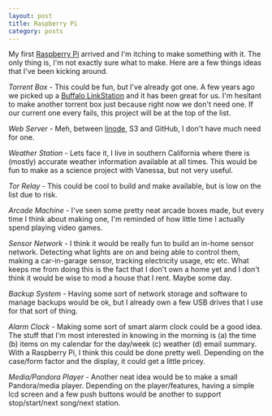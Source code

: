 ```yaml
---
layout: post
title: Raspberry Pi
category: posts
---
```


My first [Raspberry Pi](http://www.raspberrypi.org/) arrived and I'm itching to make something with it. The only thing is, I'm not exactly sure what to make. Here are a few things ideas that I've been kicking around.

*Torrent Box* - This could be fun, but I've already got one. A few years ago we picked up a [Buffalo LinkStation](http://www.amazon.com/gp/product/B0042TW3J6/ref=as_li_ss_tl?ie=UTF8&tag=socklabs-20&linkCode=as2&camp=1789&creative=390957&creativeASIN=B0042TW3J6) and it has been great for us. I'm hesitant to make another torrent box just because right now we don't need one. If our current one every fails, this project will be at the top of the list. 

*Web Server* - Meh, between [linode](http://www.linode.com/?r=9d59273a4dd47bafd01ba615b69c90c49996b9a6), S3 and GitHub, I don't have much need for one.

*Weather Station* - Lets face it, I live in southern California where there is (mostly) accurate weather information available at all times. This would be fun to make as a science project with Vanessa, but not very useful.

*Tor Relay* - This could be cool to build and make available, but is low on the list due to risk.

*Arcade Machine* - I've seen some pretty neat arcade boxes made, but every time I think about making one, I'm reminded of how little time I actually spend playing video games.

*Sensor Network* - I think it would be really fun to build an in-home sensor network. Detecting what lights are on and being able to control them, making a car-in-garage sensor, tracking electricity usage, etc etc. What keeps me from doing this is the fact that I don't own a home yet and I don't think it would be wise to mod a house that I rent. Maybe some day.

*Backup System* - Having some sort of network storage and software to manage backups would be ok, but I already own a few USB drives that I use for that sort of thing.

*Alarm Clock* - Making some sort of smart alarm clock could be a good idea. The stuff that I'm most interested in knowing in the morning is (a) the time (b) items on my calendar for the day/week (c) weather (d) email summary. With a Raspberry Pi, I think this could be done pretty well. Depending on the case/form factor and the display, it could get a little pricey.

*Media/Pandora Player* - Another neat idea would be to make a small Pandora/media player. Depending on the player/features, having a simple lcd screen and a few push buttons would be another to support stop/start/next song/next station.
